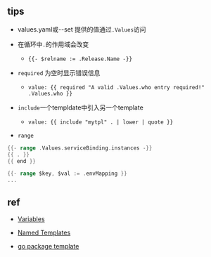 



## tips
+ values.yaml或--set 提供的值通过`.Values`访问
+ 在循环中`.`的作用域会改变
    - `{{- $relname := .Release.Name -}}`
+ `required` 为空时显示错误信息
    - `value: {{ required "A valid .Values.who entry required!" .Values.who }}`
+ `include`一个templdate中引入另一个template
    - `value: {{ include "mytpl" . | lower | quote }}`

+ `range`
```go
{{- range .Values.serviceBinding.instances -}}
{{ . }}
{{ end }}

{{- range $key, $val := .envMapping }}
...
```
## ref
+ [Variables](https://helm.sh/docs/chart_template_guide/variables/#helm)
+ [Named Templates](https://helm.sh/docs/chart_template_guide/named_templates/)

+ [go package template](https://godoc.org/text/template)